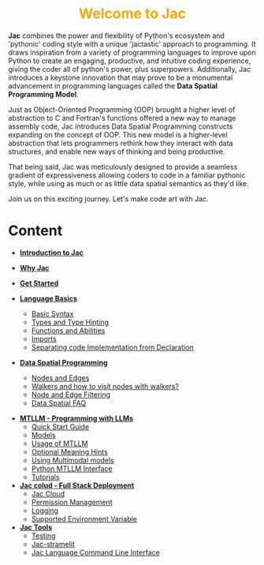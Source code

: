 <h1 style="color: orange; font-weight: bold; text-align: center;">Welcome to Jac</h1>

**Jac** combines the power and flexibility of Python's ecosystem and 'pythonic' coding style with a unique 'jactastic' approach to programming. It draws inspiration from a variety of programming languages to improve upon Python to create an engaging, productive, and intuitive coding experience, giving the coder all of python's power, plus superpowers. Additionally, Jac introduces a keystone innovation that may prove to be a monumental advancement in programming languages called the **Data Spatial Programming Model**.

Just as Object-Oriented Programming (OOP) brought a higher level of abstraction to C and Fortran's functions offered a new way to manage assembly code, Jac introduces Data Spatial Programming constructs expanding on the concept of OOP. This new model is a higher-level abstraction that lets programmers rethink how they interact with data structures, and enable new ways of thinking and being productive.

That being said, Jac was meticulously designed to provide a seamless gradient of expressiveness allowing coders to code in a familiar pythonic style, while using as much or as little data spatial semantics as they'd like.

Join us on this exciting journey. Let's make code art with Jac.

# Content

- [**Introduction to Jac**](getting_started.md)
- [**Why Jac**](why_jac.md)
- [**Get Started**](getting_started.md)
- [**Language Basics**](language_basics/basic_syntax.md)
    - [Basic Syntax](language_basics/basic_syntax.md)
    - [Types and Type Hinting](language_basics/types.md)
    - [Functions and Abilities](language_basics/can_abilities.md)
    - [Imports](language_basics/import.md)
    - [Separating code Implementation from Declaration](language_basics/impl_docs.md)

- [**Data Spatial Programming**](data_spatial/nodes_and_edges.md#nodes-and-edges)
    <!-- - [Why Data Spatial Programming?](data_spatial/dataspatial.md#why-data-spatial) -->
    - [Nodes and Edges](data_spatial/nodes_and_edges.md)
    - [Walkers and how to visit nodes with walkers?](data_spatial/walkers.md)
    - [Node and Edge Filtering](data_spatial/filtering.md#node-and-edge-filtering)
    - [Data Spatial FAQ](data_spatial/FAQ.md)

<!-- - [**Python Integration**](python_integration.md)
    - [How to use Python Libraries?](python_integration.md#how-to-use-python-libraries)
    - [Integrate jac into existing python programs](python_integration.md#integrate-jac-into-existing-python-programs) -->
- [**MTLLM - Programming with LLMs**](jac-mtllm/with_llm.md)
    - [Quick Start Guide](jac-mtllm/quickstart.md)
    - [Models](jac-mtllm/model_declaration.md)
    - [Usage of MTLLM](jac-mtllm/usage.md)
    - [Optional Meaning Hints](jac-mtllm/semstrings.md)
    - [Using Multimodal models](jac-mtllm/multimodality.md)
    - [Python MTLLM Interface](jac-mtllm/python_integration.md)
    - [Tutorials](jac-mtllm/rpg_game.md)
- [**Jac colud - Full Stack Deployment**](jac-cloud/jac_cloud.md)
    - [Jac Cloud](jac-cloud/jac_cloud.md)
    - [Permission Management](jac-cloud/permission.md)
    - [Logging](jac-cloud/jac_cloud_logging.md)
    - [Supported Environment Variable](jac-cloud/jac_cloud_env_vars.md)
- [**Jac Tools**](tools/cli.md)
    - [Testing](tools/testing.md)
    - [Jac-stramelit](tools/jac_streamlit.md)
    - [Jac Language Command Line Interface](tools/cli.md)